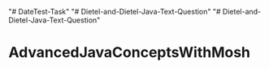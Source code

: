 "# DateTest-Task" 
"# Dietel-and-Dietel-Java-Text-Question" 
"# Dietel-and-Dietel-Java-Text-Question" 
# AdvancedJavaConceptsWithMosh
